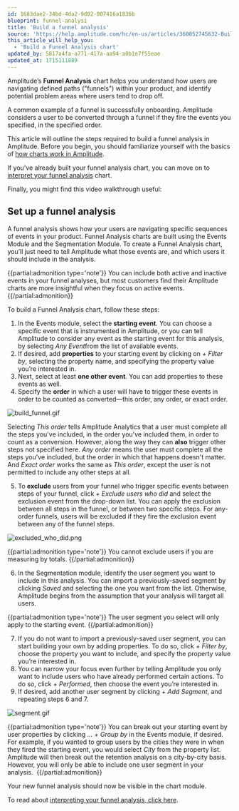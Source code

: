 ```yaml
---
id: 1683dae2-34bd-4da2-9d02-007416a1836b
blueprint: funnel-analysi
title: 'Build a funnel analysis'
source: 'https://help.amplitude.com/hc/en-us/articles/360052745632-Build-a-funnel-analysis'
this_article_will_help_you:
  - 'Build a Funnel Analysis chart'
updated_by: 5817a4fa-a771-417a-aa94-a0b1e7f55eae
updated_at: 1715111889
---
```

Amplitude’s **Funnel Analysis** chart helps you understand how users are navigating defined paths ("funnels") within your product, and identify potential problem areas where users tend to drop off. 

A common example of a funnel is successfully onboarding. Amplitude considers a user to be converted through a funnel if they fire the events you specified, in the specified order.

This article will outline the steps required to build a funnel analysis in Amplitude. Before you begin, you should familiarize yourself with the basics of [how charts work in Amplitude](/analytics/charts/build-charts-add-events).

If you've already built your funnel analysis chart, you can move on to [interpret your funnel analysis](/analytics/charts/funnel-analysis/funnel-analysis-interpret) chart.

Finally, you might find this video walkthrough useful:

## Set up a funnel analysis

A funnel analysis shows how your users are navigating specific sequences of events in your product. Funnel Analysis charts are built using the Events Module and the Segmentation Module. To create a Funnel Analysis chart, you’ll just need to tell Amplitude what those events are, and which users it should include in the analysis.

{{partial:admonition type='note'}}
You can include both active and inactive events in your funnel analyses, but most customers find their Amplitude charts are more insightful when they focus on active events.
{{/partial:admonition}}

To build a Funnel Analysis chart, follow these steps:

1. In the Events module, select the **starting event**. You can choose a specific event that is instrumented in Amplitude, or you can tell Amplitude to consider any event as the starting event for this analysis, by selecting *Any Event*from the list of available events.
2. If desired, add **properties** to your starting event by clicking on *+* *Filter by*, selecting the property name, and specifying the property value you’re interested in.
3. Next, select at least **one other event**. You can add properties to these events as well.
4. Specify the **order** in which a user will have to trigger these events in order to be counted as converted—this order, any order, or exact order.  
  
![build_funnel.gif](/output/img/funnel-analysis/build-funnel-gif.gif)  
  
Selecting *This order* tells Amplitude Analytics that a user must complete all the steps you've included, in the order you've included them, in order to count as a conversion. However, along the way they can **also** trigger other steps not specified here. *Any order* means the user must complete all the steps you've included, but the order in which that happens doesn't matter. And *Exact order* works the same as *This order*, except the user is not permitted to include any other steps at all.

5. To **exclude** users from your funnel who trigger specific events between steps of your funnel, click *+* *Exclude users who did* and select the exclusion event from the drop-down list. You can apply the exclusion between all steps in the funnel, or between two specific steps. For any-order funnels, users will be excluded if they fire the exclusion event between any of the funnel steps.

![excluded_who_did.png](/output/img/funnel-analysis/excluded-who-did-png.png)  
  
{{partial:admonition type='note'}}
You cannot exclude users if you are measuring by totals.
{{/partial:admonition}}

6. In the Segmentation module, identify the user segment you want to include in this analysis. You can import a previously-saved segment by clicking *Saved* and selecting the one you want from the list. Otherwise, Amplitude begins from the assumption that your analysis will target all users.  
  
{{partial:admonition type='note'}}
The user segment you select will only apply to the starting event.
{{/partial:admonition}}

7. If you do not want to import a previously-saved user segment, you can start building your own by adding properties. To do so, click *+ Filter by*, choose the property you want to include, and specify the property value you’re interested in.
8. You can narrow your focus even further by telling Amplitude you only want to include users who have already performed certain actions. To do so, click *+ Performed*, then choose the event you’re interested in.
9. If desired, add another user segment by clicking *+ Add Segment*, and repeating steps 6 and 7.

![segment.gif](/output/img/funnel-analysis/segment-gif.gif)  
  
{{partial:admonition type='note'}}
You can break out your starting event by user properties by clicking *… + Group by* in the Events module, if desired. For example, if you wanted to group users by the cities they were in when they fired the starting event, you would select *City* from the property list. Amplitude will then break out the retention analysis on a city-by-city basis. However, you will only be able to include one user segment in your analysis. 
{{/partial:admonition}}

Your new funnel analysis should now be visible in the chart module.

To read about [interpreting your funnel analysis, click here](/analytics/charts/funnel-analysis/funnel-analysis-interpret).